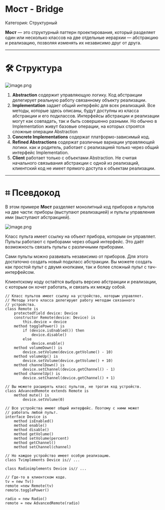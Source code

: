# Мост - Bridge

Категория: Структурный

**Мост** — это структурный паттерн проектирования, который разделяет один или несколько классов на две отдельные иерархии — абстракцию и реализацию, позволяя изменять их независимо друг от друга.

---

# 🛠️ Структура

![image.png](image.png)

1. **Abstraction** содержит управляющую логику. Код абстракции делегирует реальную работу связанному объекту реализации.
2. **Implementation** задает общий интерфейс для всех реализаций. Все методы, которые здесь описаны, будут доступны из класса абстракции и его подклассов.
Интерфейсы абстракции и реализации могут как совпадать, так и быть совершенно разными. Но обычно в Implementation живут базовые операции, на которых строятся сложные операции Abstraction
3. **Concrete Implementations** содержат платформо-зависимый код.
4. **Refined Abstractions** содержат различные вариации управляющей логики. как и родитель, работает с реализацией только через общий интерфейс Implementation.
5. **Client** работает только с объектами Abstraction. Не считая начального связывания абстракции с одной из реализаций, клиентский код не имеет прямого доступа к объектам реализации.

---

# ⌗ Псевдокод

В этом примере **Мост** разделяет монолитный код приборов и пультов на две части: приборы (выступают реализацией) и пульты управления ими (выступают абстракцией).

![image.png](image%201.png)

Класс пульта имеет ссылку на объект прибора, которым он управляет. Пульты работают с приборами через общий интерфейс. Это даёт возможность связать пульты с различными приборами.

Сами пульты можно развивать независимо от приборов. Для этого достаточно создать новый подкласс абстракции. Вы можете создать как простой пульт с двумя кнопками, так и более сложный пульт с тач-интерфейсом.

Клиентскому коду остаётся выбрать версию абстракции и реализации, с которым он хочет работать, и связать их между собой.

```
// Класс пультов имеет ссылку на устройство, которым управляет.
// Методы этого класса делегируют работу методам связанного
// устройства.
class Remote is
	protectedfield device: Device
	constructor Remote(device: Device) is
		this.device = device
	method togglePower() is
		if (device.isEnabled()) then
			device.disable()
		else
			device.enable()
	method volumeDown() is
		device.setVolume(device.getVolume() - 10)
	method volumeUp() is
		device.setVolume(device.getVolume() + 10)
	method channelDown() is
		device.setChannel(device.getChannel() - 1)
	method channelUp() is 
		device.setChannel(device.getChannel() + 1)

// Вы можете расширять класс пультов, не трогая код устройств.
class AdvancedRemote extends Remote is
	method mute() is
		device.setVolume(0)

// Все устройства имеют общий интерфейс. Поэтому с ними может
// работать любой пульт.
interface Device is
	method isEnabled()
	method enable()
	method disable()
	method getVolume()
	method setVolume(percent)
	method getChannel()
	method setChannel(channel)

// Но каждое устройство имеет особую реализацию.
class Tvimplements Device is// ...

class Radioimplements Device is// ...

// Где-то в клиентском коде.
tv = new Tv()
remote =new Remote(tv)
remote.togglePower()

radio = new Radio()
remote = new AdvancedRemote(radio)
```